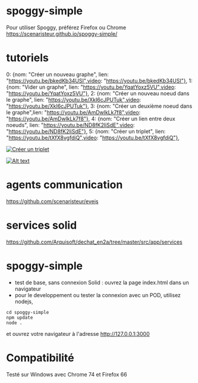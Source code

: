 # spoggy-simple
Pour utiliser Spoggy, préférez Firefox ou Chrome https://scenaristeur.github.io/spoggy-simple/

# tutoriels 

  0: {nom: "Créer un nouveau graphe", lien: "https://youtu.be/bkedKb34USI",video: "https://youtu.be/bkedKb34USI"},
  1: {nom: "Vider un graphe", lien: "https://youtu.be/YqatYoxz5VU",video: "https://youtu.be/YqatYoxz5VU"},
  2: {nom: "Créer un nouveau noeud dans le graphe", lien: "https://youtu.be/XkI6cJPUTuk",video: "https://youtu.be/XkI6cJPUTuk"},
  3: {nom: "Créer un deuxième noeud dans le graphe",lien: "https://youtu.be/AmDwlkLk7f8",video: "https://youtu.be/AmDwlkLk7f8"},
  4: {nom: "Créer un lien entre deux noeuds", lien: "https://youtu.be/ND8fK2liSdE",video: "https://youtu.be/ND8fK2liSdE"},
  5: {nom: "Créer un triplet", lien: "https://youtu.be/tXfX8vgfdiQ",video: "https://youtu.be/tXfX8vgfdiQ"},
  
  
  [![Créer un triplet](https://img.youtube.com/vi/tXfX8vgfdiQ/0.jpg)](https://www.youtube.com/watch?v=tXfX8vgfdiQ)



  [![Alt text](https://img.youtube.com/vi/VID/0.jpg)](https://www.youtube.com/watch?v=VID)





# agents communication
https://github.com/scenaristeur/evejs

# services solid
https://github.com/Arquisoft/dechat_en2a/tree/master/src/app/services

# spoggy-simple
- test de base, sans connexion Solid : ouvrez la page index.html dans un navigateur
- pour le developpement ou tester la connexion avec un POD, utilisez nodejs,

```git clone https://github.com/scenaristeur/spoggy-simple.git
cd spoggy-simple
npm update
node .
``` 
et ouvrez votre navigateur à l'adresse http://127.0.0.1:3000

# Compatibilité
Testé sur Windows avec Chrome 74 et Firefox 66
